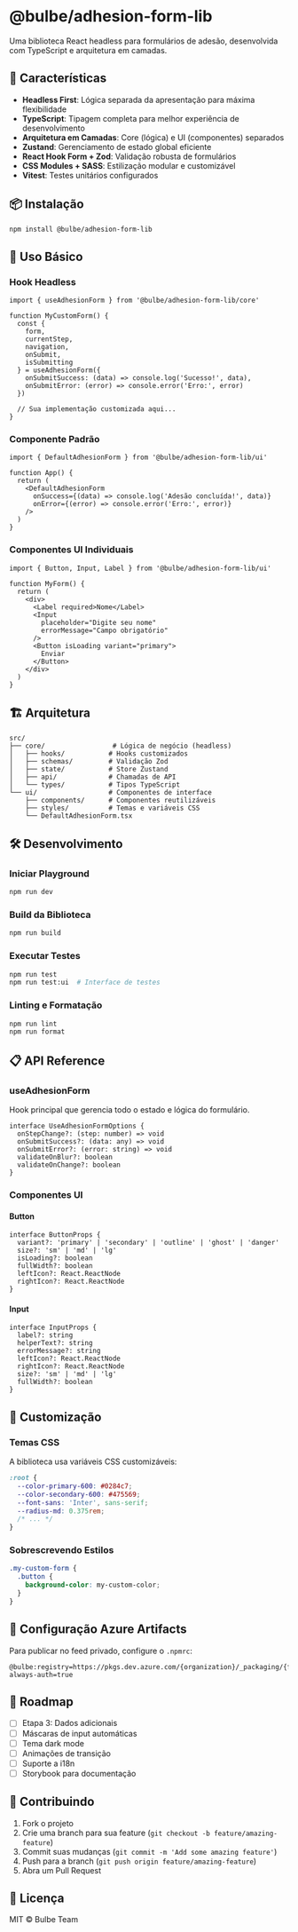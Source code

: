 # @bulbe/adhesion-form-lib

Uma biblioteca React headless para formulários de adesão, desenvolvida com TypeScript e arquitetura em camadas.

## 🚀 Características

- **Headless First**: Lógica separada da apresentação para máxima flexibilidade
- **TypeScript**: Tipagem completa para melhor experiência de desenvolvimento
- **Arquitetura em Camadas**: Core (lógica) e UI (componentes) separados
- **Zustand**: Gerenciamento de estado global eficiente
- **React Hook Form + Zod**: Validação robusta de formulários
- **CSS Modules + SASS**: Estilização modular e customizável
- **Vitest**: Testes unitários configurados

## 📦 Instalação

```bash
npm install @bulbe/adhesion-form-lib
```

## 🎯 Uso Básico

### Hook Headless

```tsx
import { useAdhesionForm } from '@bulbe/adhesion-form-lib/core'

function MyCustomForm() {
  const {
    form,
    currentStep,
    navigation,
    onSubmit,
    isSubmitting
  } = useAdhesionForm({
    onSubmitSuccess: (data) => console.log('Sucesso!', data),
    onSubmitError: (error) => console.error('Erro:', error)
  })

  // Sua implementação customizada aqui...
}
```

### Componente Padrão

```tsx
import { DefaultAdhesionForm } from '@bulbe/adhesion-form-lib/ui'

function App() {
  return (
    <DefaultAdhesionForm
      onSuccess={(data) => console.log('Adesão concluída!', data)}
      onError={(error) => console.error('Erro:', error)}
    />
  )
}
```

### Componentes UI Individuais

```tsx
import { Button, Input, Label } from '@bulbe/adhesion-form-lib/ui'

function MyForm() {
  return (
    <div>
      <Label required>Nome</Label>
      <Input 
        placeholder="Digite seu nome"
        errorMessage="Campo obrigatório"
      />
      <Button isLoading variant="primary">
        Enviar
      </Button>
    </div>
  )
}
```

## 🏗️ Arquitetura

```
src/
├── core/                 # Lógica de negócio (headless)
│   ├── hooks/           # Hooks customizados
│   ├── schemas/         # Validação Zod
│   ├── state/           # Store Zustand
│   ├── api/             # Chamadas de API
│   └── types/           # Tipos TypeScript
└── ui/                  # Componentes de interface
    ├── components/      # Componentes reutilizáveis
    ├── styles/          # Temas e variáveis CSS
    └── DefaultAdhesionForm.tsx
```

## 🛠️ Desenvolvimento

### Iniciar Playground

```bash
npm run dev
```

### Build da Biblioteca

```bash
npm run build
```

### Executar Testes

```bash
npm run test
npm run test:ui  # Interface de testes
```

### Linting e Formatação

```bash
npm run lint
npm run format
```

## 📋 API Reference

### useAdhesionForm

Hook principal que gerencia todo o estado e lógica do formulário.

```tsx
interface UseAdhesionFormOptions {
  onStepChange?: (step: number) => void
  onSubmitSuccess?: (data: any) => void
  onSubmitError?: (error: string) => void
  validateOnBlur?: boolean
  validateOnChange?: boolean
}
```

### Componentes UI

#### Button

```tsx
interface ButtonProps {
  variant?: 'primary' | 'secondary' | 'outline' | 'ghost' | 'danger'
  size?: 'sm' | 'md' | 'lg'
  isLoading?: boolean
  fullWidth?: boolean
  leftIcon?: React.ReactNode
  rightIcon?: React.ReactNode
}
```

#### Input

```tsx
interface InputProps {
  label?: string
  helperText?: string
  errorMessage?: string
  leftIcon?: React.ReactNode
  rightIcon?: React.ReactNode
  size?: 'sm' | 'md' | 'lg'
  fullWidth?: boolean
}
```

## 🎨 Customização

### Temas CSS

A biblioteca usa variáveis CSS customizáveis:

```css
:root {
  --color-primary-600: #0284c7;
  --color-secondary-600: #475569;
  --font-sans: 'Inter', sans-serif;
  --radius-md: 0.375rem;
  /* ... */
}
```

### Sobrescrevendo Estilos

```scss
.my-custom-form {
  .button {
    background-color: my-custom-color;
  }
}
```

## 🔧 Configuração Azure Artifacts

Para publicar no feed privado, configure o `.npmrc`:

```
@bulbe:registry=https://pkgs.dev.azure.com/{organization}/_packaging/{feed}/npm/registry/
always-auth=true
```

## 📝 Roadmap

- [ ] Etapa 3: Dados adicionais
- [ ] Máscaras de input automáticas
- [ ] Tema dark mode
- [ ] Animações de transição
- [ ] Suporte a i18n
- [ ] Storybook para documentação

## 🤝 Contribuindo

1. Fork o projeto
2. Crie uma branch para sua feature (`git checkout -b feature/amazing-feature`)
3. Commit suas mudanças (`git commit -m 'Add some amazing feature'`)
4. Push para a branch (`git push origin feature/amazing-feature`)
5. Abra um Pull Request

## 📄 Licença

MIT © Bulbe Team